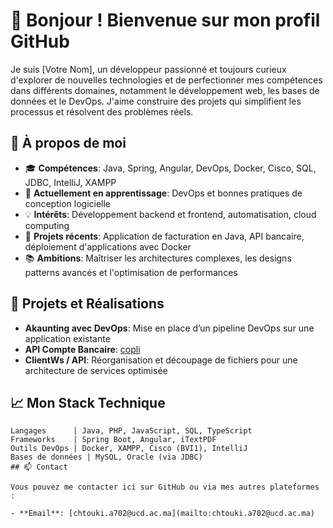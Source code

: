 # 👋 Bonjour ! Bienvenue sur mon profil GitHub

Je suis [Votre Nom], un développeur passionné et toujours curieux d'explorer de nouvelles technologies et de perfectionner mes compétences dans différents domaines, notamment le développement web, les bases de données et le DevOps. J'aime construire des projets qui simplifient les processus et résolvent des problèmes réels.

## 🌟 À propos de moi

- 🎓 **Compétences**: Java, Spring, Angular, DevOps, Docker, Cisco, SQL, JDBC, IntelliJ, XAMPP
- 🌱 **Actuellement en apprentissage**: DevOps et bonnes pratiques de conception logicielle
- 💡 **Intérêts**: Développement backend et frontend, automatisation, cloud computing
- 👷 **Projets récents**: Application de facturation en Java, API bancaire, déploiement d'applications avec Docker
- 📚 **Ambitions**: Maîtriser les architectures complexes, les designs patterns avancés et l'optimisation de performances

## 🔧 Projets et Réalisations

- **Akaunting avec DevOps**: Mise en place d’un pipeline DevOps sur une application existante
- **API Compte Bancaire**: [copli](C:\xampp\htdocs\tp_php1\api\compte-bancaire-api.php)
- **ClientWs / API**: Réorganisation et découpage de fichiers pour une architecture de services optimisée

## 📈 Mon Stack Technique

```plaintext
Langages      | Java, PHP, JavaScript, SQL, TypeScript
Frameworks    | Spring Boot, Angular, iTextPDF
Outils DevOps | Docker, XAMPP, Cisco (BVI1), IntelliJ
Bases de données | MySQL, Oracle (via JDBC)
## 📫 Contact

Vous pouvez me contacter ici sur GitHub ou via mes autres plateformes :

- **Email**: [chtouki.a702@ucd.ac.ma](mailto:chtouki.a702@ucd.ac.ma)

